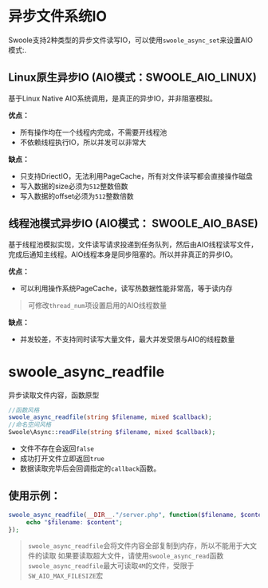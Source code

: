 # 异步文件系统IO

Swoole支持2种类型的异步文件读写IO，可以使用`swoole_async_set`来设置AIO模式:.

Linux原生异步IO (AIO模式：SWOOLE_AIO_LINUX)
-----
基于Linux Native AIO系统调用，是真正的异步IO，并非阻塞模拟。

__优点：__

* 所有操作均在一个线程内完成，不需要开线程池
* 不依赖线程执行IO，所以并发可以非常大

__缺点：__

* 只支持DriectIO，无法利用PageCache，所有对文件读写都会直接操作磁盘
* 写入数据的size必须为`512`整数倍数
* 写入数据的offset必须为`512`整数倍数


线程池模式异步IO (AIO模式： SWOOLE_AIO_BASE)
-----
基于线程池模拟实现，文件读写请求投递到任务队列，然后由AIO线程读写文件，完成后通知主线程。AIO线程本身是同步阻塞的。所以并非真正的异步IO。

__优点：__

* 可以利用操作系统PageCache，读写热数据性能非常高，等于读内存

> 可修改`thread_num`项设置启用的AIO线程数量

__缺点：__

* 并发较差，不支持同时读写大量文件，最大并发受限与AIO的线程数量

# swoole_async_readfile

异步读取文件内容，函数原型
```php
//函数风格
swoole_async_readfile(string $filename, mixed $callback);
//命名空间风格
Swoole\Async::readFile(string $filename, mixed $callback);
```
* 文件不存在会返回`false`
* 成功打开文件立即返回`true`
* 数据读取完毕后会回调指定的`callback`函数。


使用示例：
----------
```php
swoole_async_readfile(__DIR__."/server.php", function($filename, $content) {
     echo "$filename: $content";
});
```

> `swoole_async_readfile`会将文件内容全部复制到内存，所以不能用于大文件的读取
> 如果要读取超大文件，请使用`swoole_async_read`函数
> `swoole_async_readfile`最大可读取`4M`的文件，受限于`SW_AIO_MAX_FILESIZE`宏